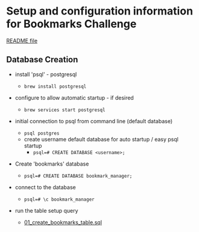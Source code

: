 # Setup and configuration information for Bookmarks Challenge

[README file](/README.md)
## Database Creation
- install 'psql' - postgresql
  - ``` brew install postgresql ```
- configure to allow automatic startup - if desired
  - ``` brew services start postgresql ```
- initial connection to psql from command line (default database)
  - ``` psql postgres ```
  - create username default database for auto startup / easy psql startup
    - ``` psql=# CREATE DATABASE <username>; ```

- Create 'bookmarks' database
  - ``` psql=# CREATE DATABASE bookmark_manager; ```
- connect to the database
  - ``` psql=# \c bookmark_manager ```
- run the table setup query
  - [01_create_bookmarks_table.sql](/db/migrations/01_create_bookmarks_table.sql)
